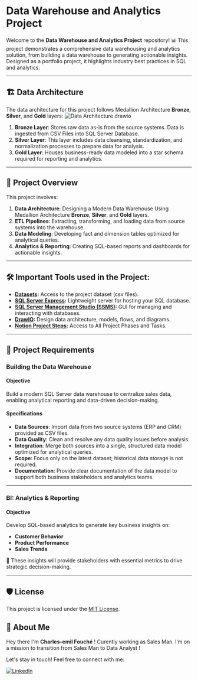 
# Data Warehouse and Analytics Project

Welcome to the **Data Warehouse and Analytics Project** repository! 📊
This project demonstrates a comprehensive data warehousing and analytics solution, from building a data warehouse to generating actionable insights. Designed as a portfolio project, it highlights industry best practices in SQL and analytics.

---
## 🏗️ Data Architecture

The data architecture for this project follows Medallion Architecture **Bronze**, **Silver**, and **Gold** layers:
![Data Architecture drawio](https://github.com/user-attachments/assets/18bcd163-278c-4c14-b408-1b44adf29a2e)

1. **Bronze Layer**: Stores raw data as-is from the source systems. Data is ingested from CSV Files into SQL Server Database.
2. **Silver Layer**: This layer includes data cleansing, standardization, and normalization processes to prepare data for analysis.
3. **Gold Layer**: Houses business-ready data modeled into a star schema required for reporting and analytics.

---
## 📖 Project Overview

This project involves:

1. **Data Architecture**: Designing a Modern Data Warehouse Using Medallion Architecture **Bronze**, **Silver**, and **Gold** layers.
2. **ETL Pipelines**: Extracting, transforming, and loading data from source systems into the warehouse.
3. **Data Modeling**: Developing fact and dimension tables optimized for analytical queries.
4. **Analytics & Reporting**: Creating SQL-based reports and dashboards for actionable insights.

---

## 🛠️ Important Tools used in the Project:
- **[Datasets](datasets/):** Access to the project dataset (csv files). 
- **[SQL Server Express](https://www.microsoft.com/en-us/sql-server/sql-server-downloads):** Lightweight server for hosting your SQL database. 
- **[SQL Server Management Studio (SSMS)](https://learn.microsoft.com/en-us/sql/ssms/download-sql-server-management-studio-ssms?view=sql-server-ver16):** GUI for managing and interacting with databases.
- **[DrawIO](https://www.drawio.com/):** Design data architecture, models, flows, and diagrams.
- **[Notion Project Steps](https://www.notion.so/Data-Warehouse-Project-18f19c934bb4800da2f7cf781db308fe?pvs=4):** Access to All Project Phases and Tasks.


---

## 🚀 Project Requirements

### Building the Data Warehouse 

#### Objective
Build a modern SQL Server data warehouse to centralize sales data, enabling analytical reporting and data-driven decision-making.

#### Specifications
- **Data Sources**: Import data from two source systems (ERP and CRM) provided as CSV files.
- **Data Quality**: Clean and resolve any data quality issues before analysis.
- **Integration**: Merge both sources into a single, structured data model optimized for analytical queries.
- **Scope**: Focus only on the latest dataset; historical data storage is not required.
- **Documentation**: Provide clear documentation of the data model to support both business stakeholders and analytics teams.
---

### BI: Analytics & Reporting 

#### Objective
Develop SQL-based analytics to generate key business insights on:
- **Customer Behavior**
- **Product Performance**
- **Sales Trends**

🎯 These insights will provide stakeholders with essential metrics to drive strategic decision-making.

---


## 🛡️ License

This project is licensed under the [MIT License](LICENSE).

## 🌟 About Me

Hey there I'm **Charles-emil Fouché** ! Curently working as Sales Man. I’m on a mission to transition from Sales Man to  Data Analyst !

Let's stay in touch! Feel free to connect with me:

[![LinkedIn](https://img.shields.io/badge/LinkedIn-0077B5?style=for-the-badge&logo=linkedin&logoColor=white)](https://www.linkedin.com/in/charles-emil-fouche/)

